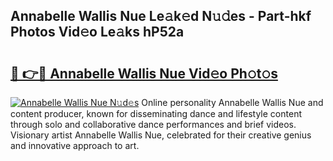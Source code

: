 ## Annabelle Wallis Nue Le𝚊k𝚎d N𝚞𝚍es - Part-hkf Photos Vid𝚎o Le𝚊ks hP52a

# <h2><a href="http://fbasy9z.evod.top/?m=Annabelle+Wallis+Nue">🔗 👉🔴 Annabelle Wallis Nue Vid𝚎o Ph𝚘t𝚘s</a></h2>

[![Annabelle Wallis Nue N𝚞d𝚎s](https://i.imgur.com/8V9OHl7.gif)](http://fbasy9z.evod.top/?m=Annabelle+Wallis+Nue)
Online personality Annabelle Wallis Nue and content producer, known for disseminating dance and lifestyle content through solo and collaborative dance performances and brief videos. Visionary artist Annabelle Wallis Nue, celebrated for their creative genius and innovative approach to art. 
